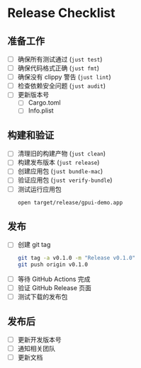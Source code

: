 # Release Checklist

## 准备工作
- [ ] 确保所有测试通过 (`just test`)
- [ ] 确保代码格式正确 (`just fmt`)
- [ ] 确保没有 clippy 警告 (`just lint`)
- [ ] 检查依赖安全问题 (`just audit`)
- [ ] 更新版本号
  - [ ] Cargo.toml
  - [ ] Info.plist

## 构建和验证
- [ ] 清理旧的构建产物 (`just clean`)
- [ ] 构建发布版本 (`just release`)
- [ ] 创建应用包 (`just bundle-mac`)
- [ ] 验证应用包 (`just verify-bundle`)
- [ ] 测试运行应用包
  ```bash
  open target/release/gpui-demo.app
  ```

## 发布
- [ ] 创建 git tag
  ```bash
  git tag -a v0.1.0 -m "Release v0.1.0"
  git push origin v0.1.0
  ```
- [ ] 等待 GitHub Actions 完成
- [ ] 验证 GitHub Release 页面
- [ ] 测试下载的发布包

## 发布后
- [ ] 更新开发版本号
- [ ] 通知相关团队
- [ ] 更新文档 